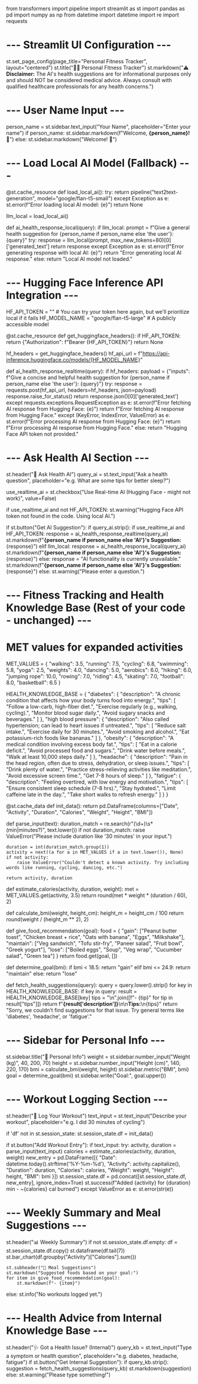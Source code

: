 from transformers import pipeline
import streamlit as st
import pandas as pd
import numpy as np
from datetime import datetime
import re
import requests

# --- Streamlit UI Configuration ---
st.set_page_config(page_title="Personal Fitness Tracker", layout="centered")
st.title("🏋️‍♂️ Personal Fitness Tracker")
st.markdown("⚠️ **Disclaimer:** The AI's health suggestions are for informational purposes only and should NOT be considered medical advice. Always consult with qualified healthcare professionals for any health concerns.")

# --- User Name Input ---
person_name = st.sidebar.text_input("Your Name", placeholder="Enter your name")
if person_name:
    st.sidebar.markdown(f"Welcome, **{person_name}!** 👋")
else:
    st.sidebar.markdown("Welcome! 👋")

# --- Load Local AI Model (Fallback) ---
@st.cache_resource
def load_local_ai():
    try:
        return pipeline("text2text-generation", model="google/flan-t5-small")
    except Exception as e:
        st.error(f"Error loading local AI model: {e}")
        return None

llm_local = load_local_ai()

def ai_health_response_local(query):
    if llm_local:
        prompt = f"Give a general health suggestion for {person_name if person_name else 'the user'}: {query}"
        try:
            response = llm_local(prompt, max_new_tokens=80)[0]['generated_text']
            return response
        except Exception as e:
            st.error(f"Error generating response with local AI: {e}")
            return "Error generating local AI response."
    else:
        return "Local AI model not loaded."

# --- Hugging Face Inference API Integration ---
HF_API_TOKEN = ""  # You can try your token here again, but we'll prioritize local if it fails
HF_MODEL_NAME = "google/flan-t5-large"  # A publicly accessible model

@st.cache_resource
def get_huggingface_headers():
    if HF_API_TOKEN:
        return {"Authorization": f"Bearer {HF_API_TOKEN}"}
    return None

hf_headers = get_huggingface_headers()
hf_api_url = f"https://api-inference.huggingface.co/models/{HF_MODEL_NAME}"

def ai_health_response_realtime(query):
    if hf_headers:
        payload = {"inputs": f"Give a concise and helpful health suggestion for {person_name if person_name else 'the user'}: {query}"}
        try:
            response = requests.post(hf_api_url, headers=hf_headers, json=payload)
            response.raise_for_status()
            return response.json()[0]['generated_text']
        except requests.exceptions.RequestException as e:
            st.error(f"Error fetching AI response from Hugging Face: {e}")
            return f"Error fetching AI response from Hugging Face."
        except (KeyError, IndexError, ValueError) as e:
            st.error(f"Error processing AI response from Hugging Face: {e}")
            return f"Error processing AI response from Hugging Face."
    else:
        return "Hugging Face API token not provided."

# --- Ask Health AI Section ---
st.header("🤖 Ask Health AI")
query_ai = st.text_input("Ask a health question", placeholder="e.g. What are some tips for better sleep?")

use_realtime_ai = st.checkbox("Use Real-time AI (Hugging Face - might not work)", value=False)

if use_realtime_ai and not HF_API_TOKEN:
    st.warning("Hugging Face API token not found in the code. Using local AI.")

if st.button("Get AI Suggestion"):
    if query_ai.strip():
        if use_realtime_ai and HF_API_TOKEN:
            response = ai_health_response_realtime(query_ai)
            st.markdown(f"**{person_name if person_name else 'AI'}'s Suggestion:** {response}")
        elif llm_local:
            response = ai_health_response_local(query_ai)
            st.markdown(f"**{person_name if person_name else 'AI'}'s Suggestion:** {response}")
        else:
            response = "AI functionality is currently unavailable."
        st.markdown(f"**{person_name if person_name else 'AI'}'s Suggestion:** {response}")
    else:
        st.warning("Please enter a question.")

# --- Fitness Tracking and Health Knowledge Base (Rest of your code - unchanged) ---
# MET values for expanded activities
MET_VALUES = {
    "walking": 3.5, "running": 7.5, "cycling": 6.8, "swimming": 5.8,
    "yoga": 2.5, "weights": 4.0, "dancing": 5.0, "aerobics": 6.0,
    "hiking": 6.0, "jumping rope": 10.0, "rowing": 7.0, "riding": 4.5,
    "skating": 7.0, "football": 8.0, "basketball": 6.5
}

HEALTH_KNOWLEDGE_BASE = {
    "diabetes": {
        "description": "A chronic condition that affects how your body turns food into energy.",
        "tips": [
            "Follow a low-carb, high-fiber diet.",
            "Exercise regularly (e.g., walking, cycling).",
            "Monitor blood sugar daily.",
            "Avoid sugary snacks and beverages."
        ]
    },
    "high blood pressure": {
        "description": "Also called hypertension; can lead to heart issues if untreated.",
        "tips": [
            "Reduce salt intake.",
            "Exercise daily for 30 minutes.",
            "Avoid smoking and alcohol.",
            "Eat potassium-rich foods like bananas."
        ]
    },
    "obesity": {
        "description": "A medical condition involving excess body fat.",
        "tips": [
            "Eat in a calorie deficit.",
            "Avoid processed food and sugars.",
            "Drink water before meals.",
            "Walk at least 10,000 steps daily."
        ]
    },
    "headache": {
        "description": "Pain in the head region, often due to stress, dehydration, or sleep issues.",
        "tips": [
            "Drink plenty of water.",
            "Practice stress-relieving activities like meditation.",
            "Avoid excessive screen time.",
            "Get 7-8 hours of sleep."
        ]
    },
    "fatigue": {
        "description": "Feeling overtired, with low energy and motivation.",
        "tips": [
            "Ensure consistent sleep schedule (7-8 hrs).",
            "Stay hydrated.",
            "Limit caffeine late in the day.",
            "Take short walks to refresh energy."
        ]
    }
}

@st.cache_data
def init_data():
    return pd.DataFrame(columns=["Date", "Activity", "Duration", "Calories", "Weight", "Height", "BMI"])

def parse_input(text):
    duration_match = re.search(r"(\d+)\s*(min|minutes?)", text.lower())
    if not duration_match:
        raise ValueError("Please include duration like '30 minutes' in your input.")

    duration = int(duration_match.group(1))
    activity = next((a for a in MET_VALUES if a in text.lower()), None)
    if not activity:
        raise ValueError("Couldn't detect a known activity. Try including words like running, cycling, dancing, etc.")

    return activity, duration

def estimate_calories(activity, duration, weight):
    met = MET_VALUES.get(activity, 3.5)
    return round(met * weight * (duration / 60), 2)

def calculate_bmi(weight, height_cm):
    height_m = height_cm / 100
    return round(weight / (height_m ** 2), 2)

def give_food_recommendation(goal):
    food = {
        "gain": ["Peanut butter toast", "Chicken breast + rice", "Oats with banana", "Eggs", "Milkshake"],
        "maintain": ["Veg sandwich", "Tofu stir-fry", "Paneer salad", "Fruit bowl", "Greek yogurt"],
        "lose": ["Boiled eggs", "Soup", "Veg wrap", "Cucumber salad", "Green tea"]
    }
    return food.get(goal, [])

def determine_goal(bmi):
    if bmi < 18.5:
        return "gain"
    elif bmi <= 24.9:
        return "maintain"
    else:
        return "lose"

def fetch_health_suggestions(query):
    query = query.lower().strip()
    for key in HEALTH_KNOWLEDGE_BASE:
        if key in query:
            result = HEALTH_KNOWLEDGE_BASE[key]
            tips = "\n".join([f"- {tip}" for tip in result["tips"]])
            return f"**{result['description']}**\n\n**Tips:**\n{tips}"
    return "Sorry, we couldn’t find suggestions for that issue. Try general terms like 'diabetes', 'headache', or 'fatigue'."

# --- Sidebar for Personal Info ---
st.sidebar.title("👤 Personal Info")
weight = st.sidebar.number_input("Weight (kg)", 40, 200, 70)
height = st.sidebar.number_input("Height (cm)", 140, 220, 170)
bmi = calculate_bmi(weight, height)
st.sidebar.metric("BMI", bmi)
goal = determine_goal(bmi)
st.sidebar.write("Goal:", goal.upper())

# --- Workout Logging Section ---
st.header("📝 Log Your Workout")
text_input = st.text_input("Describe your workout", placeholder="e.g. I did 30 minutes of cycling")

if 'df' not in st.session_state:
    st.session_state.df = init_data()

if st.button("Add Workout Entry"):
    if text_input:
        try:
            activity, duration = parse_input(text_input)
            calories = estimate_calories(activity, duration, weight)
            new_entry = pd.DataFrame([{
                "Date": datetime.today().strftime('%Y-%m-%d'),
                "Activity": activity.capitalize(),
                "Duration": duration,
                "Calories": calories,
                "Weight": weight,
                "Height": height,
                "BMI": bmi
            }])
            st.session_state.df = pd.concat([st.session_state.df, new_entry], ignore_index=True)
            st.success(f"Added {activity} for {duration} min - ~{calories} cal burned")
        except ValueError as e:
            st.error(str(e))

# --- Weekly Summary and Meal Suggestions ---
st.header("📊 Weekly Summary")
if not st.session_state.df.empty:
    df = st.session_state.df.copy()
    st.dataframe(df.tail(7))
    st.bar_chart(df.groupby("Activity")["Calories"].sum())

    st.subheader("🍱 Meal Suggestions")
    st.markdown("Suggested foods based on your goal:")
    for item in give_food_recommendation(goal):
        st.markdown(f"- {item}")
else:
    st.info("No workouts logged yet.")

# --- Health Advice from Internal Knowledge Base ---
st.header("🩺 Got a Health Issue? (Internal)")
query_kb = st.text_input("Type a symptom or health question", placeholder="e.g. diabetes, headache, fatigue")
if st.button("Get Internal Suggestion"):
    if query_kb.strip():
        suggestion = fetch_health_suggestions(query_kb)
        st.markdown(suggestion)
    else:
        st.warning("Please type something!")
